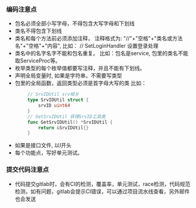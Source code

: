 ### 编码注意点

- 包名必须全部小写字母，不得包含大写字母和下划线
- 类名不得包含下划线
- 类名和每个方法前必须添加注释， 注释格式为: "//"+"空格"+"类名或方法名"+"空格"+"内容", 比如： // SetLoginHandler 设置登录处理  
- 类名中的名字名字不能和包名重复。 比如：包名是service, 包里的类名不能取ServiceProc等。
- 枚举类型的每个枚举值都要写注释，并且不能有下划线。
- 声明全局变量时, 如果是字符串，不需要写类型
- 包里的全局函数，返回类型必须是首字母大写的类 比如：

```go
		// SrvIDUtil srv相关
		type SrvIDUtil struct {
			srvID uint64
		}
		// GetSrvIDUtil 获得SrvID工具类
		func GetSrvIDUtil() *SrvIDUtil {
			return &SrvIDUtil{}
		}
```
- 如果是接口文件, 以I开头
- 每个功能点，写好单元测试。

### 提交代码注意点

- 代码提交gitlab时，会有CI的检测，覆盖率，单元测试，race检测，代码规范检测，如有问题，gitlab会提示CI错误，可以通过项目流水线查看，另外邮件也会发送
